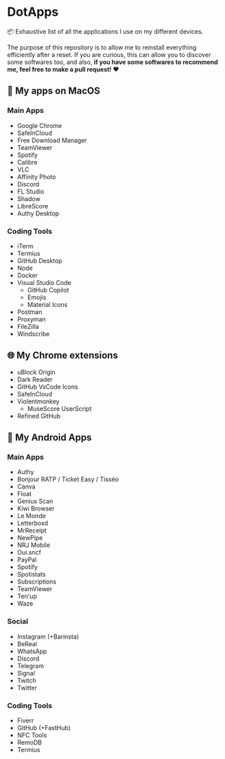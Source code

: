 # DotApps

📦 Exhaustive list of all the applications I use on my different devices.

The purpose of this repository is to allow me to reinstall everything efficiently after a reset. If you are curious, this can allow you to discover some softwares too, and also, **if you have some softwares to recommend me, feel free to make a pull request! :heart:**

## 🍎 My apps on MacOS

### Main Apps

* Google Chrome
* SafeInCloud
* Free Download Manager
* TeamViewer
* Spotify
* Calibre
* VLC
* Affinity Photo
* Discord
* FL Studio
* Shadow
* LibreScore
* Authy Desktop

### Coding Tools

* iTerm
* Termius
* GitHub Desktop
* Node
* Docker
* Visual Studio Code
  - GitHub Copilot
  - Emojis
  - Material Icons
* Postman
* Proxyman
* FileZilla
* Windscribe

## 🌐 My Chrome extensions

* uBlock Origin
* Dark Reader
* GitHub VsCode Icons
* SafeInCloud
* Violentmonkey
  - MuseScore UserScript
* Refined GitHub

## 🤖 My Android Apps

### Main Apps

* Authy
* Bonjour RATP / Ticket Easy / Tisséo
* Canva
* Float
* Genius Scan
* Kiwi Browser
* Le Monde
* Letterboxd
* MrReceipt
* NewPipe
* NRJ Mobile
* Oui.sncf
* PayPal
* Spotify
* Spotistats
* Subscriptions
* TeamViewer
* Ten'up
* Waze

### Social

* Instagram (+Barinsta)
* BeReal
* WhatsApp
* Discord
* Telegram
* Signal
* Twitch
* Twitter

### Coding Tools

* Fiverr
* GitHub (+FastHub)
* NFC Tools
* RemoDB
* Termius
